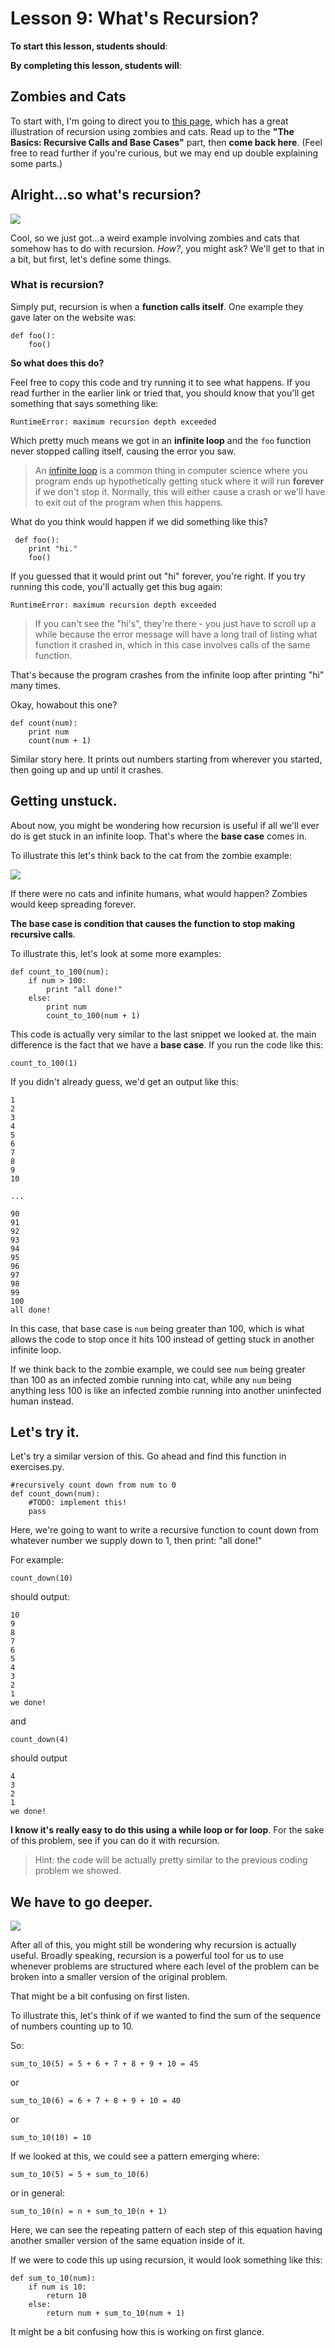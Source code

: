 # Lesson 9: What's Recursion?

**To start this lesson, students should**:


**By completing this lesson, students will**:

## Zombies and Cats

To start with, I'm going to direct you to [this page](https://inventwithpython.com/blog/2011/08/11/recursion-explained-with-the-flood-fill-algorithm-and-zombies-and-cats/), which has a great illustration of recursion using zombies and cats. Read up to the **"The Basics: Recursive Calls and Base Cases"** part, then **come back here**. (Feel free to read further if you're curious, but we may end up double explaining some parts.)

## Alright...so what's recursion?

![](https://inventwithpython.com/blogstatic/floodfill/zombie1.gif)

Cool, so we just got...a weird example involving zombies and cats that somehow has to do with recursion. *How?*, you might ask? We'll get to that in a bit, but first, let's define some things.

### What is recursion?

Simply put, recursion is when a **function calls itself**. One example they gave later on the website was:

	def foo():
		foo()
		
**So what does this do?** 

Feel free to copy this code and try running it to see what happens. If you read further in the earlier link or tried that, you should know that you'll get something that says something like:

	RuntimeError: maximum recursion depth exceeded
	
Which pretty much means we got in an **infinite loop** and the `foo` function never stopped calling itself, causing the error you saw.

> An [infinite loop](https://en.wikipedia.org/wiki/Infinite_loop) is a common thing in computer science where you program ends up hypothetically getting stuck where it will run **forever** if we don't stop it. Normally, this will either cause a crash or we'll have to exit out of the program when this happens.
 
What do you think would happen if we did something like this?

	 def foo():
	 	print "hi." 
	 	foo()
	 	
If you guessed that it would print out "hi" forever, you're right. If you try running this code, you'll actually get this bug again:

	RuntimeError: maximum recursion depth exceeded

> If you can't see the "hi's", they're there - you just have to scroll up a while because the error message will have a long trail of listing what function it crashed in, which in this case involves calls of the same function.

That's because the program crashes from the infinite loop after printing "hi" many times.

Okay, howabout this one?

	def count(num):
		print num
		count(num + 1)
		
Similar story here. It prints out numbers starting from wherever you started, then going up and up until it crashes.

## Getting unstuck.

About now, you might be wondering how recursion is useful if all we'll ever do is get stuck in an infinite loop. That's where the **base case** comes in.

To illustrate this let's think back to the cat from the zombie example:

![](cat_transparent.png)

If there were no cats and infinite humans, what would happen? Zombies would keep spreading forever.

**The base case is condition that causes the function to stop making recursive calls**.

To illustrate this, let's look at some more examples:

	def count_to_100(num):
		if num > 100:
			print "all done!"
		else:
			print num
			count_to_100(num + 1)
			
This code is actually very similar to the last snippet we looked at. the main difference is the fact that we have a **base case**. If you run the code like this:

	count_to_100(1)
	
If you didn't already guess, we'd get an output like this:

	1
	2
	3
	4
	5
	6
	7
	8
	9
	10
	
	...
	
	90
	91
	92
	93
	94
	95
	96
	97
	98
	99
	100
	all done!

In this case, that base case is `num` being greater than 100, which is what allows the code to stop once it hits 100 instead of getting stuck in another infinite loop.

If we think back to the zombie example, we could see `num` being greater than 100 as an infected zombie running into cat, while any `num` being anything less 100 is like an infected zombie running into another uninfected human instead.

## Let's try it.

Let's try a similar version of this. Go ahead and find this function in exercises.py.
	
	#recursively count down from num to 0
	def count_down(num):
		#TODO: implement this!
		pass
		
Here, we're going to want to write a recursive function to count down from whatever number we supply down to 1, then print: "all done!"

For example:

	count_down(10)
	
should output:

	10
	9
	8
	7
	6
	5
	4
	3
	2
	1
	we done!

and
	
	count_down(4)

should output

	4
	3
	2
	1
	we done!
	
**I know it's really easy to do this using a while loop or for loop**. For the sake of this problem, see if you can do it with recursion.

> Hint: the code will be actually pretty similar to the previous coding problem we showed.

## We have to go deeper.

![](lego.gif)

After all of this, you might still be wondering why recursion is actually useful. Broadly speaking, recursion is a powerful tool for us to use whenever problems are structured where each level of the problem can be broken into a smaller version of the original problem.

That might be a bit confusing on first listen. 

To illustrate this, let's think of if we wanted to find the sum of the sequence of numbers counting up to 10.

So:

	sum_to_10(5) = 5 + 6 + 7 + 8 + 9 + 10 = 45
	
or

	sum_to_10(6) = 6 + 7 + 8 + 9 + 10 = 40
	
or

	sum_to_10(10) = 10
	
If we looked at this, we could see a pattern emerging where:

	sum_to_10(5) = 5 + sum_to_10(6)
	
or in general:

	sum_to_10(n) = n + sum_to_10(n + 1)
	
Here, we can see the repeating pattern of each step of this equation having another smaller version of the same equation inside of it.

If we were to code this up using recursion, it would look something like this:

	def sum_to_10(num):
		if num is 10:
			return 10
		else:
			return num + sum_to_10(num + 1)
			
It might be a bit confusing how this is working on first glance.
